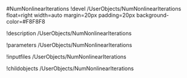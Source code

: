 <!-- MOOSE Object Documentation Stub: Remove this when content is added. -->
#NumNonlinearIterations
!devel /UserObjects/NumNonlinearIterations float=right width=auto margin=20px padding=20px background-color=#F8F8F8

!description /UserObjects/NumNonlinearIterations

!parameters /UserObjects/NumNonlinearIterations

!inputfiles /UserObjects/NumNonlinearIterations

!childobjects /UserObjects/NumNonlinearIterations

